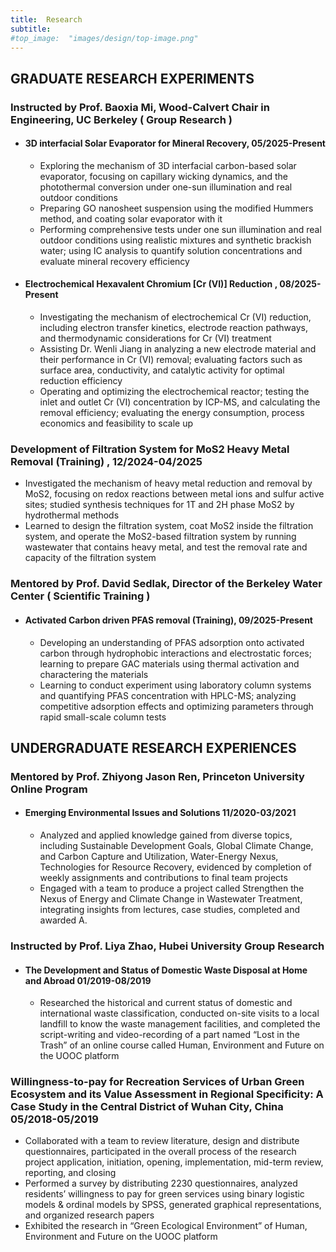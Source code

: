 ```yaml
---
title:  Research
subtitle: 
#top_image:  "images/design/top-image.png"
---
```



##  GRADUATE RESEARCH EXPERIMENTS



###  Instructed by Prof. Baoxia Mi, Wood-Calvert Chair in Engineering, UC Berkeley  (   Group Research )                           

- ####  3D interfacial Solar Evaporator for Mineral Recovery, 05/2025-Present

  - Exploring the mechanism of 3D interfacial carbon-based solar evaporator, focusing on capillary wicking dynamics, and the photothermal conversion under one-sun illumination and real outdoor conditions
  - Preparing GO nanosheet suspension using the modified Hummers method, and coating solar evaporator with it
  - Performing comprehensive tests under one sun illumination and real outdoor conditions using realistic mixtures and synthetic brackish water; using IC analysis to quantify solution concentrations and evaluate mineral recovery efficiency 

- ####  Electrochemical Hexavalent Chromium [Cr (VI)] Reduction ,     08/2025-Present
  - Investigating the mechanism of electrochemical Cr (VI) reduction, including electron transfer kinetics, electrode reaction pathways, and thermodynamic considerations for Cr (VI) treatment
  - Assisting Dr. Wenli Jiang in analyzing a new electrode material and their performance in Cr (VI) removal; evaluating factors such as surface area, conductivity, and catalytic activity for optimal reduction efficiency
  - Operating and optimizing the electrochemical reactor; testing the inlet and outlet Cr (VI) concentration by ICP-MS, and calculating the removal efficiency; evaluating the energy consumption, process economics and feasibility to scale up 



###  Development of Filtration System for MoS2 Heavy Metal Removal (Training) , 12/2024-04/2025
- Investigated the mechanism of heavy metal reduction and removal by MoS2, focusing on redox reactions between metal ions and sulfur active sites; studied synthesis techniques for 1T and 2H phase MoS2 by hydrothermal methods
- Learned to design the filtration system, coat MoS2 inside the filtration system, and operate the MoS2-based filtration system by running wastewater that contains heavy metal, and test the removal rate and capacity of the filtration system 


###  Mentored by Prof. David Sedlak, Director of the Berkeley Water Center (  Scientific Training )
- ####  Activated Carbon driven PFAS removal (Training), 09/2025-Present
  - Developing an understanding of PFAS adsorption onto activated carbon through hydrophobic interactions and electrostatic forces; learning to prepare GAC materials using thermal activation and charactering the materials
  - Learning to conduct experiment using laboratory column systems and quantifying PFAS concentration with HPLC-MS; analyzing competitive adsorption effects and optimizing parameters through rapid small-scale column tests  



 

## UNDERGRADUATE RESEARCH EXPERIENCES

###  Mentored by Prof. Zhiyong Jason Ren, Princeton University                                                                    Online Program
- ####  Emerging Environmental Issues and Solutions                                                                                              11/2020-03/2021
  - Analyzed and applied knowledge gained from diverse topics, including Sustainable Development Goals, Global Climate Change, and Carbon Capture and Utilization, Water-Energy Nexus, Technologies for Resource Recovery, evidenced by completion of weekly assignments and contributions to final team projects
  - Engaged with a team to produce a project called Strengthen the Nexus of Energy and Climate Change in Wastewater Treatment, integrating insights from lectures, case studies, completed and awarded A. 

###  Instructed by Prof. Liya Zhao, Hubei University                                                                                         Group Research
- ####  The Development and Status of Domestic Waste Disposal at Home and Abroad                                          01/2019-08/2019
  - Researched the historical and current status of domestic and international waste classification, conducted on-site visits to a local landfill to know the waste management facilities, and completed the script-writing and video-recording of a part named “Lost in the Trash” of an online course called Human, Environment and Future on the UOOC platform

### Willingness-to-pay for Recreation Services of Urban Green Ecosystem and its Value Assessment in Regional Specificity: A Case Study in the Central District of Wuhan City, China                                                                           05/2018-05/2019
  - Collaborated with a team to review literature, design and distribute questionnaires, participated in the overall process of the research project application, initiation, opening, implementation, mid-term review, reporting, and closing
  - Performed a survey by distributing 2230 questionnaires, analyzed residents’ willingness to pay for green services using binary logistic models & ordinal models by SPSS, generated graphical representations, and organized research papers
  - Exhibited the research in “Green Ecological Environment” of Human, Environment and Future on the UOOC platform
